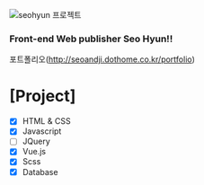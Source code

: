 ![](https://www.google.com/url?sa=i&url=https%3A%2F%2F1boon.kakao.com%2Fholapet%2Fholapet1583&psig=AOvVaw0N9nDhlfhBFvME-yQBfADo&ust=1629785028626000&source=images&cd=vfe&ved=0CAsQjRxqFwoTCIDdhb-8xvICFQAAAAAdAAAAABAJ "seohyun 프로젝트" )

### Front-end Web publisher Seo Hyun!! 

포트폴리오(http://seoandji.dothome.co.kr/portfolio)

# [Project]
- [x] HTML & CSS
- [x] Javascript
- [ ] JQuery
- [x] Vue.js
- [x] Scss
- [x] Database